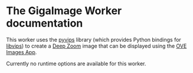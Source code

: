 # The GigaImage Worker documentation

This worker uses the [pyvips](https://libvips.github.io/pyvips/) library (which provides Python bindings for
[libvips](https://libvips.github.io/libvips/)) to create a [Deep Zoom](https://en.wikipedia.org/wiki/Deep_Zoom) image that can be displayed using the
[OVE Images App](https://ove.readthedocs.io/en/stable/ove-apps/packages/ove-app-images/README.html).

Currently no runtime options are available for this worker.